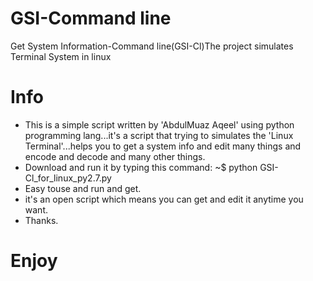 # GSI-Command line
Get System Information-Command line(GSI-Cl)The project simulates Terminal System in linux

# Info
- This is a simple script written by 'AbdulMuaz Aqeel' using python programming lang...it's a script that trying to simulates the 'Linux Terminal'...helps you to get a system info and edit many things and encode and decode and many other things.
- Download and run it by typing this command: ~$ python GSI-Cl_for_linux_py2.7.py
- Easy touse and run and get.
- it's an open script which means you can get and edit it anytime you want.
- Thanks.

# Enjoy
